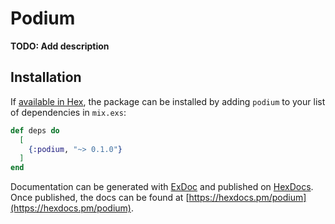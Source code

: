 # Podium

**TODO: Add description**

## Installation

If [available in Hex](https://hex.pm/docs/publish), the package can be installed
by adding `podium` to your list of dependencies in `mix.exs`:

```elixir
def deps do
  [
    {:podium, "~> 0.1.0"}
  ]
end
```

Documentation can be generated with [ExDoc](https://github.com/elixir-lang/ex_doc)
and published on [HexDocs](https://hexdocs.pm). Once published, the docs can
be found at [https://hexdocs.pm/podium](https://hexdocs.pm/podium).

